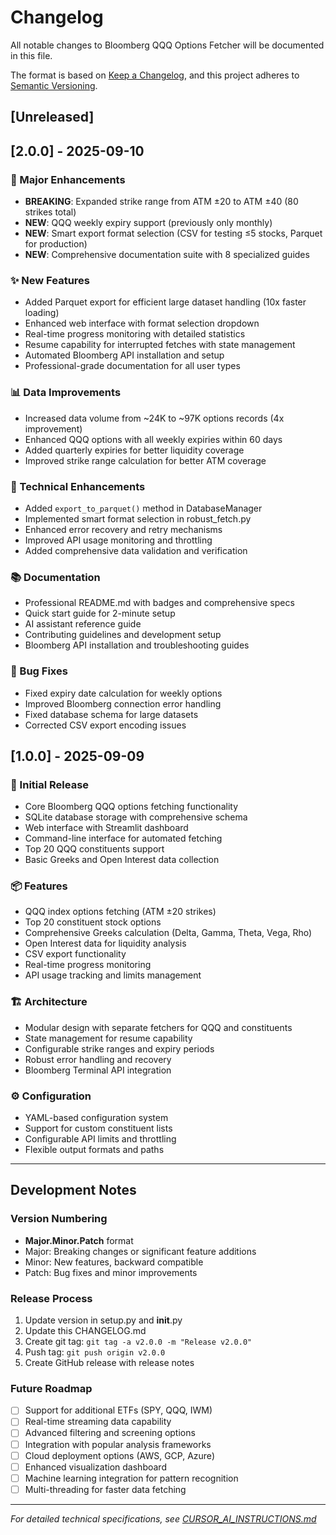 # Changelog

All notable changes to Bloomberg QQQ Options Fetcher will be documented in this file.

The format is based on [Keep a Changelog](https://keepachangelog.com/en/1.0.0/),
and this project adheres to [Semantic Versioning](https://semver.org/spec/v2.0.0.html).

## [Unreleased]

## [2.0.0] - 2025-09-10

### 🚀 Major Enhancements
- **BREAKING**: Expanded strike range from ATM ±20 to ATM ±40 (80 strikes total)
- **NEW**: QQQ weekly expiry support (previously only monthly)
- **NEW**: Smart export format selection (CSV for testing ≤5 stocks, Parquet for production)
- **NEW**: Comprehensive documentation suite with 8 specialized guides

### ✨ New Features
- Added Parquet export for efficient large dataset handling (10x faster loading)
- Enhanced web interface with format selection dropdown
- Real-time progress monitoring with detailed statistics
- Resume capability for interrupted fetches with state management
- Automated Bloomberg API installation and setup
- Professional-grade documentation for all user types

### 📊 Data Improvements
- Increased data volume from ~24K to ~97K options records (4x improvement)
- Enhanced QQQ options with all weekly expiries within 60 days
- Added quarterly expiries for better liquidity coverage
- Improved strike range calculation for better ATM coverage

### 🔧 Technical Enhancements
- Added `export_to_parquet()` method in DatabaseManager
- Implemented smart format selection in robust_fetch.py
- Enhanced error recovery and retry mechanisms
- Improved API usage monitoring and throttling
- Added comprehensive data validation and verification

### 📚 Documentation
- Professional README.md with badges and comprehensive specs
- Quick start guide for 2-minute setup
- AI assistant reference guide
- Contributing guidelines and development setup
- Bloomberg API installation and troubleshooting guides

### 🐛 Bug Fixes
- Fixed expiry date calculation for weekly options
- Improved Bloomberg connection error handling
- Fixed database schema for large datasets
- Corrected CSV export encoding issues

## [1.0.0] - 2025-09-09

### 🎯 Initial Release
- Core Bloomberg QQQ options fetching functionality
- SQLite database storage with comprehensive schema
- Web interface with Streamlit dashboard
- Command-line interface for automated fetching
- Top 20 QQQ constituents support
- Basic Greeks and Open Interest data collection

### 📦 Features
- QQQ index options fetching (ATM ±20 strikes)
- Top 20 constituent stock options
- Comprehensive Greeks calculation (Delta, Gamma, Theta, Vega, Rho)
- Open Interest data for liquidity analysis
- CSV export functionality
- Real-time progress monitoring
- API usage tracking and limits management

### 🏗️ Architecture
- Modular design with separate fetchers for QQQ and constituents
- State management for resume capability
- Configurable strike ranges and expiry periods
- Robust error handling and recovery
- Bloomberg Terminal API integration

### ⚙️ Configuration
- YAML-based configuration system
- Support for custom constituent lists
- Configurable API limits and throttling
- Flexible output formats and paths

---

## Development Notes

### Version Numbering
- **Major.Minor.Patch** format
- Major: Breaking changes or significant feature additions
- Minor: New features, backward compatible
- Patch: Bug fixes and minor improvements

### Release Process
1. Update version in setup.py and __init__.py
2. Update this CHANGELOG.md
3. Create git tag: `git tag -a v2.0.0 -m "Release v2.0.0"`
4. Push tag: `git push origin v2.0.0`
5. Create GitHub release with release notes

### Future Roadmap
- [ ] Support for additional ETFs (SPY, QQQ, IWM)
- [ ] Real-time streaming data capability  
- [ ] Advanced filtering and screening options
- [ ] Integration with popular analysis frameworks
- [ ] Cloud deployment options (AWS, GCP, Azure)
- [ ] Enhanced visualization dashboard
- [ ] Machine learning integration for pattern recognition
- [ ] Multi-threading for faster data fetching

---

*For detailed technical specifications, see [CURSOR_AI_INSTRUCTIONS.md](CURSOR_AI_INSTRUCTIONS.md)*